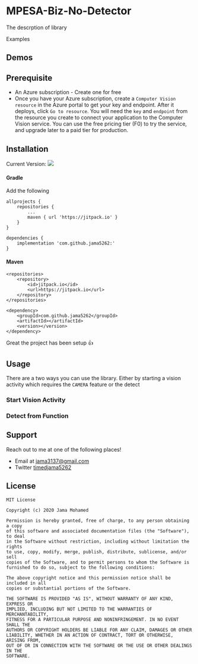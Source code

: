 # MPESA-Biz-No-Detector

The descrption of library

Examples

## Demos

## Prerequisite
- An Azure subscription - Create one for free
- Once you have your Azure subscription, create a `Computer Vision resource` in the Azure portal to get your key and endpoint. After it deploys, click `Go to resource`.
You will need the `key` and `endpoint` from the resource you create to connect your application to the Computer Vision service. You can use the free pricing tier (F0) to try the service, and upgrade later to a paid tier for production.

## Installation

Current Version: [![](https://jitpack.io/v/jama5262/)](https://jitpack.io/#jama5262/)

#### Gradle

Add the following

```
allprojects {
    repositories {
        ...
        maven { url 'https://jitpack.io' }
    }
}
```

```
dependencies {
    implementation 'com.github.jama5262:'
}
```

#### Maven

```
<repositories>
    <repository>
        <id>jitpack.io</id>
        <url>https://jitpack.io</url>
    </repository>
</repositories>
```

```
<dependency>
    <groupId>com.github.jama5262</groupId>
	<artifactId></artifactId>
    <version></version>
</dependency>
```

Great the project has been setup 👍

## Usage

There are a two ways you can use the library. Either by starting a vision activity which requires the `CAMERA` feature or the detect 

### Start Vision Activity

### Detect from Function

## Support

Reach out to me at one of the following places!

- Email at jama3137@gmail.com
- Twitter [timedjama5262](https://twitter.com/timedjama5262)

## License

```
MIT License

Copyright (c) 2020 Jama Mohamed

Permission is hereby granted, free of charge, to any person obtaining a copy
of this software and associated documentation files (the "Software"), to deal
in the Software without restriction, including without limitation the rights
to use, copy, modify, merge, publish, distribute, sublicense, and/or sell
copies of the Software, and to permit persons to whom the Software is
furnished to do so, subject to the following conditions:

The above copyright notice and this permission notice shall be included in all
copies or substantial portions of the Software.

THE SOFTWARE IS PROVIDED "AS IS", WITHOUT WARRANTY OF ANY KIND, EXPRESS OR
IMPLIED, INCLUDING BUT NOT LIMITED TO THE WARRANTIES OF MERCHANTABILITY,
FITNESS FOR A PARTICULAR PURPOSE AND NONINFRINGEMENT. IN NO EVENT SHALL THE
AUTHORS OR COPYRIGHT HOLDERS BE LIABLE FOR ANY CLAIM, DAMAGES OR OTHER
LIABILITY, WHETHER IN AN ACTION OF CONTRACT, TORT OR OTHERWISE, ARISING FROM,
OUT OF OR IN CONNECTION WITH THE SOFTWARE OR THE USE OR OTHER DEALINGS IN THE
SOFTWARE.
```
